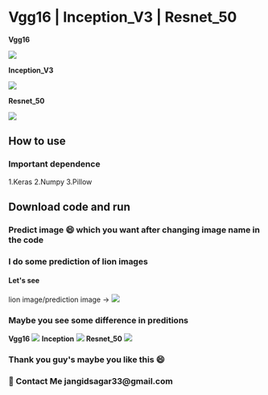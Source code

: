 # Vgg16 | Inception_V3 | Resnet_50
<b>Vgg16</b>

<img src = "https://github.com/sagarjangid41/vgg16-inception_v3-resnet_50/blob/main/img/vgg1gimg.png"  />

<b>Inception_V3</b>

<img src = "https://github.com/sagarjangid41/vgg16-inception_v3-resnet_50/blob/main/img/inceptionimg.png" />

<b>Resnet_50</b>

<img src = "https://github.com/sagarjangid41/vgg16-inception_v3-resnet_50/blob/main/img/resnet50img.png" />

<h2>How to use </h2>
<h3>Important dependence</h3>

1.Keras
2.Numpy
3.Pillow 

<h2>Download code and run</h2>
<h3>Predict image 😄 which you want after changing image name in the code </h3>

<h3>I do some prediction of lion images</h3>
<h4>Let's see </h4>
lion image/prediction image ->
<img src = "https://github.com/sagarjangid41/vgg16-inception_v3-resnet_50/blob/main/img/lion.jpg" />
<h3>Maybe you see some difference in preditions</h3>
<b>Vgg16</b>
<img src = "https://github.com/sagarjangid41/vgg16-inception_v3-resnet_50/blob/main/img/vgg16%20(2).png" />
<b>Inception</b>
<img src = "https://github.com/sagarjangid41/vgg16-inception_v3-resnet_50/blob/main/img/inception%20(3).png" / >
<b>Resnet_50</b>
<img src = "https://github.com/sagarjangid41/vgg16-inception_v3-resnet_50/blob/main/img/resnet%20(2).png" / >

<h3>Thank you guy's 
  maybe you like this 😄 </h3>
  
<h3>💬 Contact Me <a>jangidsagar33@gmail.com</a> </h3>
